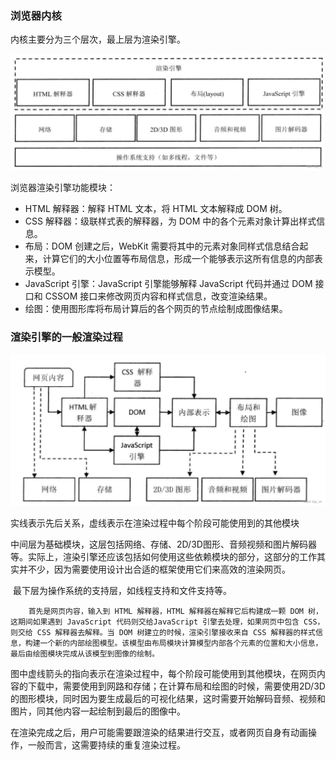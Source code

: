 ### 浏览器内核

内核主要分为三个层次，最上层为渲染引擎。

![img](markdownimage/1e95fb8e4b006e2e1349a3275ae5825f.png)

浏览器渲染引擎功能模块：

- HTML 解释器：解释 HTML 文本，将 HTML 文本解释成 DOM 树。
- CSS 解释器：级联样式表的解释器，为 DOM 中的各个元素对象计算出样式信息。
- 布局：DOM 创建之后，WebKit 需要将其中的元素对象同样式信息结合起来，计算它们的大小位置等布局信息，形成一个能够表示这所有信息的内部表示模型。
- JavaScript 引擎：JavaScript 引擎能够解释 JavaScript 代码并通过 DOM 接口和 CSSOM 接口来修改网页内容和样式信息，改变渲染结果。
- 绘图：使用图形库将布局计算后的各个网页的节点绘制成图像结果。



### 渲染引擎的一般渲染过程

![img](markdownimage/92f6237b52c94d740fb16be553715021.png)

​		实线表示先后关系，虚线表示在渲染过程中每个阶段可能使用到的其他模块

​		中间层为基础模块，这层包括网络、存储、2D/3D图形、音频视频和图片解码器等。实际上，渲染引擎还应该包括如何使用这些依赖模块的部分，这部分的工作其实并不少，因为需要使用设计出合适的框架使用它们来高效的渲染网页。

​		最下层为操作系统的支持层，如线程支持和文件支持等。

 		首先是网页内容，输入到 HTML 解释器，HTML 解释器在解释它后构建成一颗 DOM 树，这期间如果遇到 JavaScript 代码则交给JavaScript 引擎去处理，如果网页中包含 CSS，则交给 CSS 解释器去解释。当 DOM 树建立的时候，渲染引擎接收来自 CSS 解释器的样式信息，构建一个新的内部绘图模型。该模型由布局模块计算模型内部各个元素的位置和大小信息，最后由绘图模块完成从该模型到图像的绘制。

​		图中虚线箭头的指向表示在渲染过程中，每个阶段可能使用到其他模块，在网页内容的下载中，需要使用到网路和存储；在计算布局和绘图的时候，需要使用2D/3D的图形模块，同时因为要生成最后的可视化结果，这时需要开始解码音频、视频和图片，同其他内容一起绘制到最后的图像中。

​		在渲染完成之后，用户可能需要跟渲染的结果进行交互，或者网页自身有动画操作，一般而言，这需要持续的重复渲染过程。















































